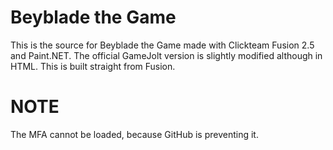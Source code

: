 # Beyblade the Game
This is the source for Beyblade the Game made with Clickteam Fusion 2.5 and Paint.NET. 
The official GameJolt version is slightly modified although in HTML. This is built 
straight from Fusion.

# NOTE
The MFA cannot be loaded, because GitHub is preventing it.
